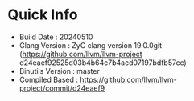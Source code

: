 # Quick Info
* Build Date : 20240510
* Clang Version : ZyC clang version 19.0.0git (https://github.com/llvm/llvm-project d24eaef92525d03b4b64c7b4acd07197bdfb57cc)
* Binutils Version : master
* Compiled Based : https://github.com/llvm/llvm-project/commit/d24eaef9

